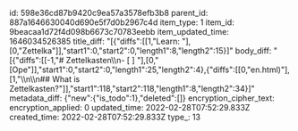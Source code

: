 id: 598e36cd87b9420c9ea57a3578efb3b8
parent_id: 887a1646630040d690e5f7d0b2967c4d
item_type: 1
item_id: 9beacaa1d72f4d098b6673c70783eebb
item_updated_time: 1646034526385
title_diff: "[{\"diffs\":[[1,\"Learn: \"],[0,\"Zettelka\"]],\"start1\":0,\"start2\":0,\"length1\":8,\"length2\":15}]"
body_diff: "[{\"diffs\":[[-1,\"# Zettelkasten\\\n- [ ] \"],[0,\"[Ope\"]],\"start1\":0,\"start2\":0,\"length1\":25,\"length2\":4},{\"diffs\":[[0,\"en.html)\"],[1,\"\\\n\\\n## What is Zettelkasten?\"]],\"start1\":118,\"start2\":118,\"length1\":8,\"length2\":34}]"
metadata_diff: {"new":{"is_todo":1},"deleted":[]}
encryption_cipher_text: 
encryption_applied: 0
updated_time: 2022-02-28T07:52:29.833Z
created_time: 2022-02-28T07:52:29.833Z
type_: 13